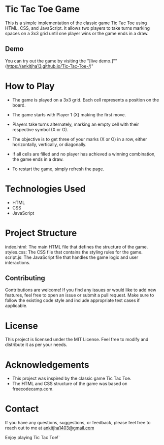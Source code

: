 # Tic Tac Toe Game
This is a simple implementation of the classic game Tic Tac Toe using HTML, CSS, and JavaScript. It allows two players to take turns marking spaces on a 3x3 grid until one player wins or the game ends in a draw.

## Demo
You can try out the game by visiting the "[live demo.]""(https://ankitjha13.github.io/Tic-Tac-Toe-/)"

# How to Play
- The game is played on a 3x3 grid. Each cell represents a position on the board.

- The game starts with Player 1 (X) making the first move.

- Players take turns alternately, marking an empty cell with their respective symbol (X or O).

- The objective is to get three of your marks (X or O) in a row, either horizontally, vertically, or diagonally.

- If all cells are filled and no player has achieved a winning combination, the game ends in a draw.

- To restart the game, simply refresh the page.

# Technologies Used
- HTML
- CSS
- JavaScript

# Project Structure 
index.html: The main HTML file that defines the structure of the game.
styles.css: The CSS file that contains the styling rules for the game.
script.js: The JavaScript file that handles the game logic and user interactions.

## Contributing
Contributions are welcome! If you find any issues or would like to add new features, feel free to open an issue or submit a pull request. Make sure to follow the existing code style and include appropriate test cases if applicable.

# License
This project is licensed under the MIT License. Feel free to modify and distribute it as per your needs.

# Acknowledgements
- This project was inspired by the classic game Tic Tac Toe.
- The HTML and CSS structure of the game was based on freecodecamp.com.

# Contact
If you have any questions, suggestions, or feedback, please feel free to reach out to me at ankitjha1403@gmail.com

Enjoy playing Tic Tac Toe!`
